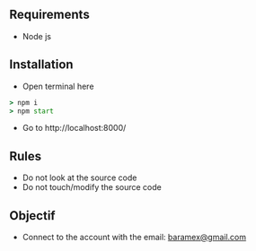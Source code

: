 ## Requirements
- Node js

## Installation 
- Open terminal here
```cmd
> npm i
> npm start
```
- Go to http://localhost:8000/

## Rules
- Do not look at the source code
- Do not touch/modify the source code

## Objectif
- Connect to the account with the email: baramex@gmail.com
